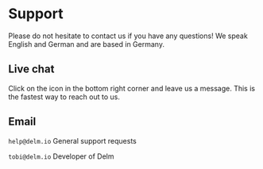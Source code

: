 # Support

Please do not hesitate to contact us if you have any questions! We speak English and German and are based in Germany.

## Live chat

Click on the icon in the bottom right corner and leave us a message. This is the fastest way to reach out to us.

## Email

`help@delm.io` General support requests

`tobi@delm.io` Developer of Delm
